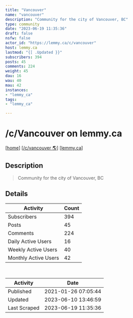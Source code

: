 ```yaml
---
title: "Vancouver" 
name: "vancouver"
description: "Community for the city of Vancouver, BC"
type: community
date: "2023-06-19 11:35:36"
draft: false
nsfw: false
actor_id: "https://lemmy.ca/c/vancouver"
host: lemmy.ca
lastmod: "{[ .Updated }}"
subscribers: 394
posts: 45
comments: 224
weight: 45
dau: 16
wau: 40
mau: 42
instances:
- "lemmy_ca"
tags: 
- "lemmy_ca"

---
```


# /c/Vancouver on lemmy.ca

[[home](/)]
[[/c/vancouver 🌎](https://lemmy.ca/c/vancouver)]
[[lemmy.ca](/instances/lemmy_ca)]


## Description 

<blockquote class="description">
Community for the city of Vancouver, BC
</blockquote>


## Details

| Activity | Count  |
|----------------------|---|
| Subscribers          | 394 |
| Posts                | 45  |
| Comments             | 224  |
| Daily Active Users   | 16  |
| Weekly Active Users  | 40  |
| Monthly Active Users | 42  |

<br>

| Activity | Date |
|----------------------|---|
| Published            | 2021-01-26 07:05:44 |
| Updated              | 2023-06-10 13:46:59 |
| Last Scraped         | 2023-06-19 11:35:36 |

